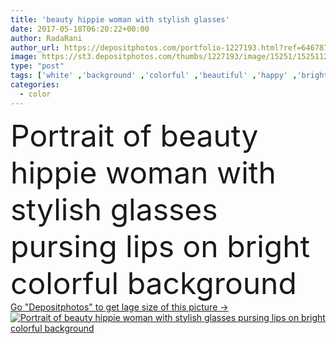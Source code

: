 ```yaml
---
title: 'beauty hippie woman with stylish glasses'
date: 2017-05-18T06:20:22+00:00
author: RadaRani
author_url: https://depositphotos.com/portfolio-1227193.html?ref=64678756
image: https://st3.depositphotos.com/thumbs/1227193/image/15251/152511284/api_thumb_450.jpg?forcejpeg=true
type: "post"
tags: ['white' ,'background' ,'colorful' ,'beautiful' ,'happy' ,'bright' ,'person' ,'one' ,'art' ,'party' ,'girl' ,'female' ,'people' ,'beauty' ,'model' ,'portrait' ,'smile' ,'face' ,'freshness' ,'style' ,'fashion' ,'peace' ,'festival' ,'stylish' ,'glamour' ,'woman' ,'curly' ,'artistic' ,'blonde' ,'lady' ,'harmony' ,'peaceful' ,'glasses' ,'lips' ,'covering' ,'candid' ,'fashionable' ,'cultural' ,'hippie' ,'gypsy' ,'reggae' ,'Rastafarian' ,'Bohemian' ,'neo' ,'anti war' ,'pursing' ,'pursing lips' ]
categories: 
  - color
---
```

<div aling="center">
            <font size="60"> Portrait of beauty hippie woman with stylish glasses pursing lips on bright colorful background</font>   
</div>
<div>
    <a href='https://depositphotos.com/152511284/stock-photo-beauty-hippie-woman-with-stylish.html?ref=64678756' target=_blank > Go "Depositphotos" to get lage size of this picture ->
        <img href='https://depositphotos.com/152511284/stock-photo-beauty-hippie-woman-with-stylish.html?ref=64678756' src='https://st3.depositphotos.com/1227193/15251/i/950/depositphotos_152511284-stock-photo-beauty-hippie-woman-with-stylish.jpg?forcejpeg=true' alt='Portrait of beauty hippie woman with stylish glasses pursing lips on bright colorful background' >
    </a>
</div>
